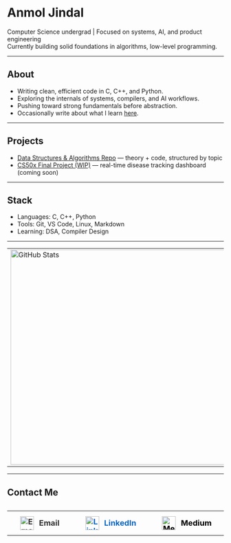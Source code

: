 # Anmol Jindal

Computer Science undergrad | Focused on systems, AI, and product engineering  
Currently building solid foundations in algorithms, low-level programming.

---

## About

- Writing clean, efficient code in C, C++, and Python.
- Exploring the internals of systems, compilers, and AI workflows.
- Pushing toward strong fundamentals before abstraction.
- Occasionally write about what I learn [here](https://medium.com/@timelessrecall).

---

## Projects

- [Data Structures & Algorithms Repo](https://github.com/TimelessRecall/Data-Structures-Algorithms) — theory + code, structured by topic
- [CS50x Final Project (WIP)](https://github.com/TimelessRecall) — real-time disease tracking dashboard (coming soon)

---

## Stack

- Languages: C, C++, Python
- Tools: Git, VS Code, Linux, Markdown
- Learning: DSA, Compiler Design

---



<table>
  <tr>
    <td><img src="https://github-readme-stats.vercel.app/api?username=TheTimelessRecall&show_icons=true&count_private=true&hide_title=true&theme=dark" alt="GitHub Stats" width="500"/></td>
    <td><img src="https://github-readme-streak-stats.herokuapp.com/?user=TheTimelessRecall&theme=dark&hide_border=true" alt="GitHub Streak" width="500"/></td>
  </tr>
</table>


---

## Contact Me

<table align="center" style="width: 100%; max-width: 800px; text-align: center; margin-top: 30px;">
  <tr>
    <td style="padding: 12px 30px;">
      <a href="mailto:timelessrecall@gmail.com" target="_blank" style="text-decoration:none; color:#333; font-weight:700; font-size:18px; display: flex; align-items: center; justify-content: center; gap: 12px;">
        <img src="https://cdn-icons-png.flaticon.com/512/732/732200.png" alt="Email" width="32" height="32" style="vertical-align: middle;"/>
        Email
      </a>
    </td>
    <td style="padding: 12px 30px;">
      <a href="https://www.linkedin.com/in/timelessrecall/" target="_blank" style="text-decoration:none; color:#0A66C2; font-weight:700; font-size:18px; display: flex; align-items: center; justify-content: center; gap: 12px;">
        <img src="https://cdn-icons-png.flaticon.com/512/174/174857.png" alt="LinkedIn" width="32" height="32" style="vertical-align: middle;"/>
        LinkedIn
      </a>
    </td>
    <td style="padding: 12px 30px;">
      <a href="https://medium.com/@timelessrecall" target="_blank" style="text-decoration:none; color:#000000; font-weight:700; font-size:18px; display: flex; align-items: center; justify-content: center; gap: 12px;">
        <img src="https://cdn-icons-png.flaticon.com/512/5968/5968906.png" alt="Medium" width="32" height="32" style="vertical-align: middle;"/>
        Medium
      </a>
    </td>
    <td style="padding: 12px 30px;">
      <a href="https://x.com/TimelessRecall" target="_blank" style="text-decoration:none; color:#000; font-weight:700; font-size:18px; display: flex; align-items: center; justify-content: center; gap: 12px;">
    <img src="https://cdn-icons-png.flaticon.com/512/733/733579.png" alt="Twitter" width="32" height="32" style="vertical-align: middle;"/>
        X
      </a>
    </td>
  </tr>
</table>

